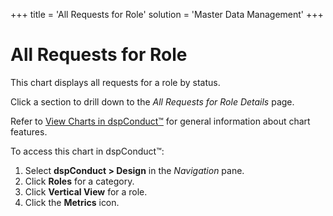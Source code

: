 +++
title = 'All Requests for Role'
solution = 'Master Data Management'
+++

# All Requests for Role

This chart displays all requests for a role by
<span id="Request Status dspConduct" class="popUpLink">status</span>.

Click a section to drill down to the *All Requests for Role Details*
page.

Refer to [View Charts in dspConduct™](../Use_Cases/View_Charts.htm) for
general information about chart features.

To access this chart in dspConduct™:

1.  Select **dspConduct \> Design** in the *Navigation* pane.
2.  Click **Roles** for a category.
3.  Click **Vertical View** for a role.
4.  Click the **Metrics** icon.
